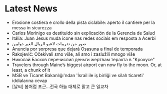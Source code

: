 # Latest News
-  Erosione costiera e crollo della pista ciclabile: aperto il cantiere per la messa ìn sicurezza
-  Carlos Morínigo es destituido sin explicación de la Gerencia de Salud
-  Itália: Juan Jesus muda ícone nas redes sociais em resposta a Acerbi
-  صور من تدريبات لاعبو الريال الغير دوليين
-  Anuncia por sorpresa que dejará Osasuna a final de temporada
-  Rakojević: Očekivali smo više, ali smo i zaslužili mnogo više
-  Николай Басков перечислил деньги жертвам теракта в "Крокусе"
-  Travelers through Maine’s biggest airport can now fly to the moon. Or, at least, a chunk of it
-  MSB ve Ticaret Bakanlığı'ndan 'İsrail ile iş birliği ve silah ticareti' iddialarına cevap
-  [날씨] 봄처럼 포근…전국 하늘 대체로 맑고 큰 일교차
